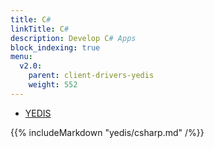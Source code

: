 ```yaml
---
title: C#
linkTitle: C#
description: Develop C# Apps
block_indexing: true
menu:
  v2.0:
    parent: client-drivers-yedis
    weight: 552
---
```


<ul class="nav nav-tabs nav-tabs-yb">
  <li>
    <a href="#yedis" class="nav-link active" id="yedis-tab" data-toggle="tab" role="tab" aria-controls="yedis" aria-selected="false">
      <i class="icon-redis" aria-hidden="true"></i>
      YEDIS
    </a>
  </li>
</ul>

<div class="tab-content">
  <div id="yedis" class="tab-pane fade show active" role="tabpanel" aria-labelledby="yedis-tab">
    {{% includeMarkdown "yedis/csharp.md" /%}}
  </div>
</div>
